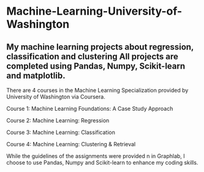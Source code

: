 # Machine-Learning-University-of-Washington

## My machine learning projects about regression, classification and clustering All projects are completed using Pandas, Numpy, Scikit-learn and matplotlib. 

There are 4 courses in the Machine Learning Specialization provided by University of Washington via Coursera.

Course 1: Machine Learning Foundations: A Case Study Approach

Course 2: Machine Learning: Regression

Course 3: Machine Learning: Classification

Course 4: Machine Learning: Clustering & Retrieval

While the guidelines of the assignments were provided n in Graphlab, I choose to use Pandas, Numpy and Scikit-learn to enhance my coding skills. 


